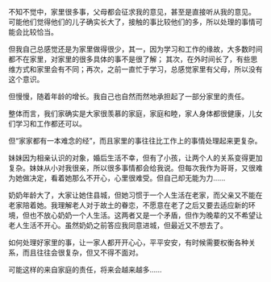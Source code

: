 不知不觉中，家里很多事，父母都会征求我的意见，甚至是直接听从我的意见。
可能他们觉得他们的儿子确实长大了，接触的事比较他们的多，所以处理的事情可能会比较恰当。

但我自己总感觉还是为家里做得很少，其一，因为学习和工作的缘故，大多数时间都不在家里，对家里的很多具体的事不是很了解；
其次，在外时间长了，有些思维方式和家里会有不同；再次，之前一直忙于学习，总感觉家里有父母，所以没有这个意识。


<!--more-->


但慢慢，随着年龄的增长。我自己也自然而然地承担起了一部分家里的责任。

整体而言，我们家确实是大家很羡慕的家庭，家庭和睦，家人身体都很健康，儿女们学习和工作都还可以。

但“家家都有一本难念的经”，而且家里的事往往比工作上的事情处理起来更复杂。

妹妹因为相亲认识的对象，婚后生活不幸，但有了小孩，让两个人的关系变得更加复杂。妹妹从小对我很亲，所以很多事情都会给我说。但每次我作为哥哥，又很难为她做决定，看着她那么不开心，心里很难受。但自己却无能为力……

奶奶年龄大了，大家让她住县城，但她习惯于一个人生活在老家，而父亲又不能在老家陪着她。我理解老人对于故土的眷恋，不愿意在老了之后又要去适应新的环境，但也不放心奶奶一个人生活。这两者又是一个矛盾，但作为晚辈的又不希望让老人生活不开心。虽然奶奶之前答应我同意进城，但最近又不想去了。

如何处理好家里的事，让一家人都开开心心，平平安安，有时候需要权衡各种关系，而且往往会很复杂，但又不得不面对。

可能这样的来自家庭的责任，将来会越来越多……
